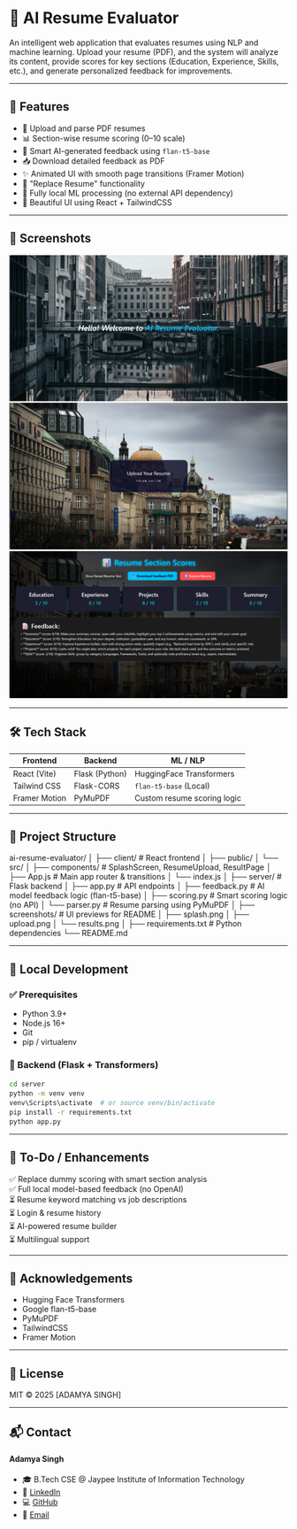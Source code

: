 
# 🧠 AI Resume Evaluator

An intelligent web application that evaluates resumes using NLP and machine learning. Upload your resume (PDF), and the system will analyze its content, provide scores for key sections (Education, Experience, Skills, etc.), and generate personalized feedback for improvements.

---

## 🚀 Features

- 📄 Upload and parse PDF resumes
- 📊 Section-wise resume scoring (0–10 scale)
- 💬 Smart AI-generated feedback using `flan-t5-base`
- 📥 Download detailed feedback as PDF
- ✨ Animated UI with smooth page transitions (Framer Motion)
- 🔁 "Replace Resume" functionality
- 🔐 Fully local ML processing (no external API dependency)
- 🎨 Beautiful UI using React + TailwindCSS

---

## 📸 Screenshots

![Splash Screen](screenshots/splash.png)
![Upload Page](screenshots/upload.png)
![Result Page](screenshots/results.png)

---

## 🛠️ Tech Stack

| Frontend         |     Backend      |          ML / NLP           |
|------------------|------------------|-----------------------------|
| React (Vite)     | Flask (Python)   | HuggingFace Transformers    |
| Tailwind CSS     | Flask-CORS       | `flan-t5-base` (Local)      |
| Framer Motion    | PyMuPDF          | Custom resume scoring logic |

---

## 📂 Project Structure

ai-resume-evaluator/
│
├── client/ # React frontend
│   ├── public/
│   └── src/
│       ├── components/ # SplashScreen, ResumeUpload, ResultPage
│       ├── App.js # Main app router & transitions
│       └── index.js
│
├── server/ # Flask backend
│   ├── app.py # API endpoints
│   ├── feedback.py # AI model feedback logic (flan-t5-base)
│   ├── scoring.py # Smart scoring logic (no API)
│   └── parser.py # Resume parsing using PyMuPDF
│
├── screenshots/ # UI previews for README
│   ├── splash.png
│   ├── upload.png
│   └── results.png
│
├── requirements.txt # Python dependencies
└── README.md

---

## 🧪 Local Development

### ✅ Prerequisites

- Python 3.9+  
- Node.js 16+  
- Git  
- pip / virtualenv

### 🔧 Backend (Flask + Transformers)

```bash
cd server
python -m venv venv
venv\Scripts\activate  # or source venv/bin/activate
pip install -r requirements.txt
python app.py
```

---

## 🎯 To-Do / Enhancements

✅ Replace dummy scoring with smart section analysis  
✅ Full local model-based feedback (no OpenAI)  
⏳ Resume keyword matching vs job descriptions  
⏳ Login & resume history  
⏳ AI-powered resume builder  
⏳ Multilingual support  

---

## 🤝 Acknowledgements

- Hugging Face Transformers  
- Google flan-t5-base  
- PyMuPDF  
- TailwindCSS  
- Framer Motion  

---

## 📄 License
MIT © 2025 [ADAMYA SINGH]

---

## 📬 Contact

#### **Adamya Singh**

- 🎓 B.Tech CSE @ Jaypee Institute of Information Technology  
- 🔗 [LinkedIn](https://www.linkedin.com/in/adamya-singh-35598a24a/)  
- 💻 [GitHub](https://github.com/AdamyaSingh7)  
- 📧 [Email](mailto:adamyasingh54@gmail.com)
